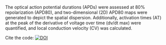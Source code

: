 The optical action potential durations (APDs) were assessed at 80% repolarization (APD80), and two-dimensional (2D) APD80 maps were generated to depict the spatial dispersion. Additionally, activation times (AT) at the peak of the derivative of voltage over time (dv/dt max) were quantified, and local conduction velocity (CV) was calculated.

Cite the code: [![DOI](https://zenodo.org/badge/954920767.svg)](https://doi.org/10.5281/zenodo.15346583)

